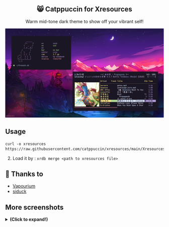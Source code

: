 <p align="center">
  <h2 align="center">😸 Catppuccin for Xresources</h2>
</p>

<p align="center">Warm mid-tone dark theme to show off your vibrant self!</p>

<p align="center">
  <img src="https://raw.githubusercontent.com/catppuccin/xresources/main/assets/main.png"/>
</p>

## Usage

```
curl -o xresources https://raw.githubusercontent.com/catppuccin/xresources/main/Xresources
```
2. Load it by : `xrdb merge <path to xresources file>`

## 💝 Thanks to

- [Vapourium](https://github.com/Vapourium)
- [siduck](https://github.com/siduck)

## More screenshots 

<details><summary> <b>(Click to expand!)</b></summary>

<img src="https://raw.githubusercontent.com/catppuccin/xresources/main/assets/ss1.png"/>
<img src="https://raw.githubusercontent.com/catppuccin/xresources/main/assets/ss2.png"/>

